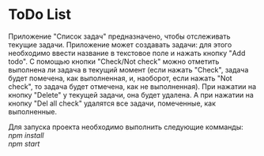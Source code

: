 # ToDo List
Приложение "Список задач" предназначено, чтобы отслеживать текущие задачи. Приложение может создавать задачи: для этого необходимо ввести название в текстовое поле и нажать кнопку "Add todo". С помощью кнопки "Check/Not check" можно отметить выполнена ли задача в текущий момент (если нажать "Check", задача будет помечена, как выполненная, и, наоборот, если нажать "Not check", то задача будет отмечена, как не выполненная). При нажатии на кнопку "Delete" у текущей задачи, она будет удалена. А при нажатии на кнопку "Del all check" удалятся все задачи, помеченные, как выполненные.

Для запуска проекта необходимо выполнить следующие комманды:   
*npm install*   
*npm start*